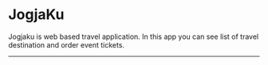 # JogjaKu

Jogjaku is web based travel application. In this app you can see list of travel destination and order event tickets.

---